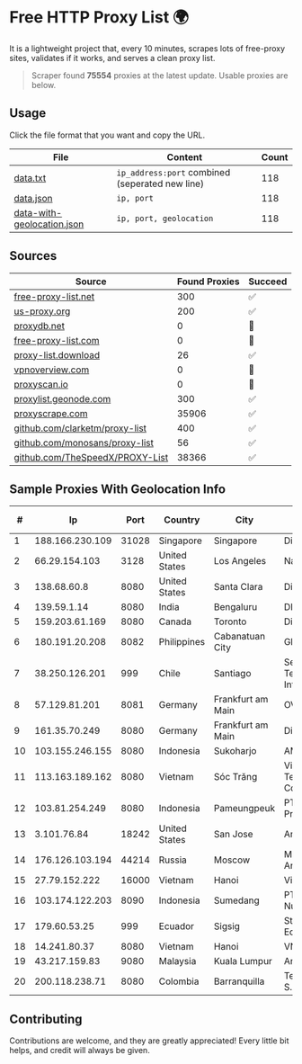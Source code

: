 
# Free HTTP Proxy List 🌍

It is a lightweight project that, every 10 minutes, scrapes lots of free-proxy sites, validates if it works, and serves a clean proxy list.


> Scraper found **75554** proxies at the latest update. Usable proxies are below.

## Usage

Click the file format that you want and copy the URL.


|File|Content|Count|
|----|-------|-----|
|[data.txt](https://raw.githubusercontent.com/themiralay/Proxy-List-World/master/data.txt)|`ip_address:port` combined (seperated new line)|118|
|[data.json](https://raw.githubusercontent.com/themiralay/Proxy-List-World/master/data.json)|`ip, port`|118|
|[data-with-geolocation.json](https://raw.githubusercontent.com/themiralay/Proxy-List-World/master/data-with-geolocation.json)|`ip, port, geolocation`|118|

## Sources

|Source|Found Proxies|Succeed|
|------|-------------|-------|
|[free-proxy-list.net](https://free-proxy-list.net)|300|✅|
|[us-proxy.org](https://www.us-proxy.org)|200|✅|
|[proxydb.net](http://proxydb.net)|0|🚫|
|[free-proxy-list.com](https://free-proxy-list.com/?page=&port=&type%5B%5D=http&type%5B%5D=https&up_time=0&search=Search)|0|🚫|
|[proxy-list.download](https://www.proxy-list.download/HTTP)|26|✅|
|[vpnoverview.com](https://vpnoverview.com/privacy/anonymous-browsing/free-proxy-servers)|0|🚫|
|[proxyscan.io](https://www.proxyscan.io)|0|🚫|
|[proxylist.geonode.com](https://proxylist.geonode.com/api/proxy-list?limit=300&page=1&sort_by=lastChecked&sort_type=desc&protocols=http,https)|300|✅|
|[proxyscrape.com](https://api.proxyscrape.com/v2/?request=displayproxies&protocol=http&timeout=10000&country=all&ssl=all&anonymity=all)|35906|✅|
|[github.com/clarketm/proxy-list](https://raw.githubusercontent.com/clarketm/proxy-list/master/proxy-list-raw.txt)|400|✅|
|[github.com/monosans/proxy-list](https://raw.githubusercontent.com/monosans/proxy-list/main/proxies/http.txt)|56|✅|
|[github.com/TheSpeedX/PROXY-List](https://raw.githubusercontent.com/TheSpeedX/PROXY-List/master/http.txt)|38366|✅|


## Sample Proxies With Geolocation Info

|#|Ip|Port|Country|City|Internet Service Provider|
|-|--|----|-------|----|-------------------------|
|1|188.166.230.109|31028|Singapore|Singapore|DigitalOcean, LLC|
|2|66.29.154.103|3128|United States|Los Angeles|Namecheap, Inc.|
|3|138.68.60.8|8080|United States|Santa Clara|DigitalOcean, LLC|
|4|139.59.1.14|8080|India|Bengaluru|DIGITALOCEAN|
|5|159.203.61.169|8080|Canada|Toronto|DigitalOcean, LLC|
|6|180.191.20.208|8082|Philippines|Cabanatuan City|Globe Telecom|
|7|38.250.126.201|999|Chile|Santiago|Servicios De Telecomunicaciones Intercable Ltda.|
|8|57.129.81.201|8081|Germany|Frankfurt am Main|OVH SAS|
|9|161.35.70.249|8080|Germany|Frankfurt am Main|DigitalOcean, LLC|
|10|103.155.246.155|8080|Indonesia|Sukoharjo|AMANNA|
|11|113.163.189.162|8080|Vietnam|Sóc Trăng|VietNam Post and Telecom Corporation|
|12|103.81.254.249|8080|Indonesia|Pameungpeuk|PT. Nusa Jaya Prasetyo|
|13|3.101.76.84|18242|United States|San Jose|Amazon.com, Inc.|
|14|176.126.103.194|44214|Russia|Moscow|Miglovets Egor Andreevich|
|15|27.79.152.222|16000|Vietnam|Hanoi|Viettel Corporation|
|16|103.174.122.203|8090|Indonesia|Sumedang|PT Jaya Sejahtra Nugraha|
|17|179.60.53.25|999|Ecuador|Sigsig|Stealth Telecom del Ecuador|
|18|14.241.80.37|8080|Vietnam|Hanoi|VNPT|
|19|43.217.159.83|9080|Malaysia|Kuala Lumpur|Amazon.com, Inc.|
|20|200.118.238.71|8080|Colombia|Barranquilla|Telmex Colombia S.A.|



## Contributing

Contributions are welcome, and they are greatly appreciated! Every
little bit helps, and credit will always be given.

